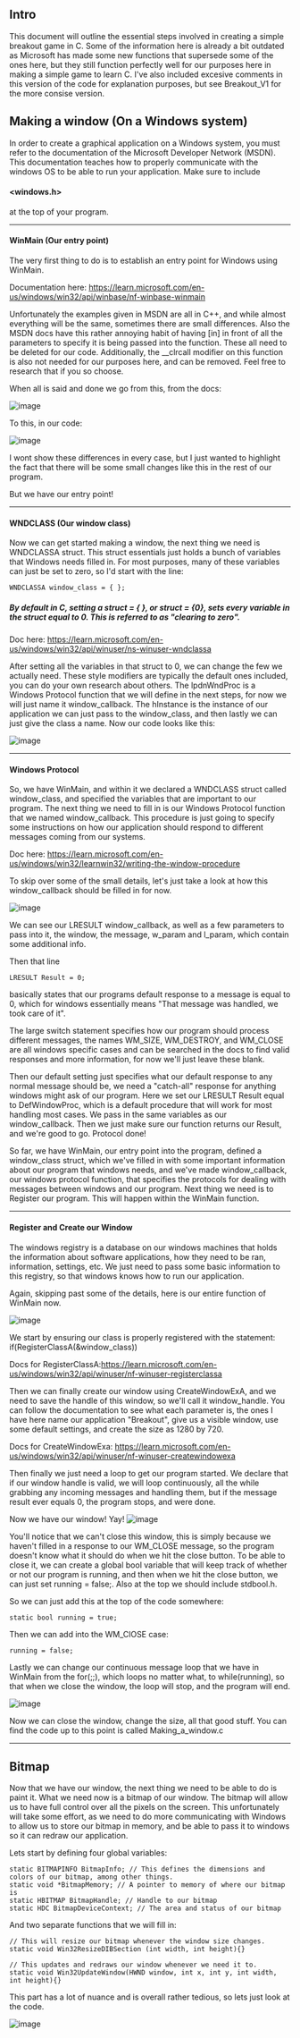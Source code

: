 ## Intro

This document will outline the essential steps involved in creating a simple breakout game in C. Some of the information here is already a bit outdated as Microsoft has made some new functions that supersede some of the ones here, but they still function perfectly well for our purposes here in making a simple game to learn C. I've also included excesive comments in this version of the code for explanation purposes, but see Breakout_V1 for the more consise version.

## Making a window (On a Windows system)

In order to create a graphical application on a Windows system, you must refer to the documentation of the Microsoft Developer Network (MSDN). This documentation teaches how to properly communicate with the windows OS to be able to run your application. Make sure to include 
#### <windows.h> 
at the top of your program.

***

#### WinMain (Our entry point)
The very first thing to do is to establish an entry point for Windows using WinMain.

Documentation here: https://learn.microsoft.com/en-us/windows/win32/api/winbase/nf-winbase-winmain

Unfortunately the examples given in MSDN are all in C++, and while almost everything will be the same, sometimes there are small differences. Also the MSDN docs have this rather annoying habit of having [in] in front of all the parameters to specify it is being passed into the function. These all need to be deleted for our code. Additionally, the \_\_clrcall modifier on this function is also not needed for our purposes here, and can be removed. Feel free to research that if you so choose.

When all is said and done we go from this, from the docs:

![image](https://user-images.githubusercontent.com/38634070/207461957-7914c33d-984c-4ee0-bbb1-9345d945f1cc.png)


To this, in our code:

![image](https://user-images.githubusercontent.com/38634070/207462140-7a9eb707-5329-430f-9462-683a702d1e36.png)

I wont show these differences in every case, but I just wanted to highlight the fact that there will be some small changes like this in the rest of our program.

But we have our entry point! 
***
#### WNDCLASS (Our window class)

Now we can get started making a window, the next thing we need is WNDCLASSA struct. This struct essentials just holds a bunch of variables that Windows needs filled in. For most purposes, many of these variables can just be set to zero, so I'd start with the line:

    WNDCLASSA window_class = { };

##### By default in C, setting a struct = { }, or struct = {0}, sets every variable in the struct equal to 0. This is referred to as "clearing to zero".


Doc here: https://learn.microsoft.com/en-us/windows/win32/api/winuser/ns-winuser-wndclassa

After setting all the variables in that struct to 0, we can change the few we actually need. These style modifiers are typically the default ones included, you can do your own research about others. The lpdnWndProc is a Windows Protocol function that we will define in the next steps, for now we will just name it window_callback. The hInstance is the instance of our application we can just pass to the window_class, and then lastly we can just give the class a name. Now our code looks like this: 

![image](https://user-images.githubusercontent.com/38634070/207518182-9d75e421-98c7-4f70-84da-763ba718f6f2.png)

***
#### Windows Protocol
So, we have WinMain, and within it we declared a WNDCLASS struct called window_class, and specified the variables that are important to our program. The next thing we need to fill in is our Windows Protocol function that we named window_callback. This procedure is just going to specify some instructions on how our application should respond to different messages coming from our systems. 

Doc here: https://learn.microsoft.com/en-us/windows/win32/learnwin32/writing-the-window-procedure

To skip over some of the small details, let's just take a look at how this window_callback should be filled in for now.

![image](https://user-images.githubusercontent.com/38634070/207523679-ccce9d8f-54ca-4153-b12c-138eea050e96.png)

We can see our LRESULT window_callback, as well as a few parameters to pass into it, the window, the message, w_param and l_param, which contain some additional info. 

Then that line 

    LRESULT Result = 0;

basically states that our programs default response to a message is equal to 0, which for windows essentially means "That message was handled, we took care of it".

The large switch statement specifies how our program should process different messages, the names WM_SIZE, WM_DESTROY, and WM_CLOSE are all windows specific cases and can be searched in the docs to find valid responses and more information, for now we'll just leave these blank.

Then our default setting just specifies what our default response to any normal message should be, we need a "catch-all" response for anything windows might ask of our program. Here we set our LRESULT Result equal to DefWindowProc, which is a default procedure that will work for most handling most cases. We pass in the same variables as our window_callback. Then we just make sure our function returns our Result, and we're good to go. Protocol done!

So far, we have WinMain, our entry point into the program, defined a window_class struct, which we've filled in with some important information about our program that windows needs, and we've made window_callback, our windows protocol function, that specifies the protocols for dealing with messages between windows and our program. Next thing we need is to Register our program. This will happen within the WinMain function.

***
#### Register and Create our Window
The windows registry is a database on our windows machines that holds the information about software applications, how they need to be ran, information, settings, etc. We just need to pass some basic information to this registry, so that windows knows how to run our application.

Again, skipping past some of the details, here is our entire function of WinMain now.

![image](https://user-images.githubusercontent.com/38634070/207528526-85a51b17-c035-477c-a565-b8e7cf695d26.png)

We start by ensuring our class is properly registered with the statement:
if(RegisterClassA(&window_class))

Docs for RegisterClassA:https://learn.microsoft.com/en-us/windows/win32/api/winuser/nf-winuser-registerclassa

Then we can finally create our window using CreateWindowExA, and we need to save the handle of this window, so we'll call it window_handle. You can follow the documentation to see what each parameter is, the ones I have here name our application "Breakout", give us a visible window, use some default settings, and create the size as 1280 by 720.

Docs for CreateWindowExa: https://learn.microsoft.com/en-us/windows/win32/api/winuser/nf-winuser-createwindowexa

Then finally we just need a loop to get our program started. We declare that if our window handle is valid, we will loop continuously, all the while grabbing any incoming messages and handling them, but if the message result ever equals 0, the program stops, and were done.

Now we have our window! Yay!
![image](https://user-images.githubusercontent.com/38634070/207694191-b56ea5e2-3209-4240-8fef-8a52c2cafe9a.png)

You'll notice that we can't close this window, this is simply because we haven't filled in a response to our WM_CLOSE message, so the program doesn't know what it should do when we hit the close button. To be able to close it, we can create a global bool variable that will keep track of whether or not our program is running, and then when we hit the close button, we can just set running = false;. Also at the top we should include stdbool.h.

So we can just add this at the top of the code somewhere:

    static bool running = true;

Then we can add into the WM_ClOSE case:

    running = false;

Lastly we can change our continuous message loop that we have in WinMain from the for(;;), which loops no matter what, to while(running), so that when we close the window, the loop will stop, and the program will end.

![image](https://user-images.githubusercontent.com/38634070/207989531-591afac3-51ea-4385-a4d6-824098fc264b.png)

Now we can close the window, change the size, all that good stuff. You can find the code up to this point is called Making_a_window.c

***
## Bitmap

Now that we have our window, the next thing we need to be able to do is paint it. What we need now is a bitmap of our window. The bitmap will allow us to have full control over all the pixels on the screen. This unfortunately will take some effort, as we need to do more communicating with Windows to allow us to store our bitmap in memory, and be able to pass it to windows so it can redraw our application.

Lets start by defining four global variables:

    static BITMAPINFO BitmapInfo; // This defines the dimensions and colors of our bitmap, among other things.
    static void *BitmapMemory; // A pointer to memory of where our bitmap is
    static HBITMAP BitmapHandle; // Handle to our bitmap
    static HDC BitmapDeviceContext; // The area and status of our bitmap

And two separate functions that we will fill in:

    // This will resize our bitmap whenever the window size changes.
    static void Win32ResizeDIBSection (int width, int height){}
    
    // This updates and redraws our window whenever we need it to.
    static void Win32UpdateWindow(HWND window, int x, int y, int width, int height){}
    
This part has a lot of nuance and is overall rather tedious, so lets just look at the code.
   
![image](https://user-images.githubusercontent.com/38634070/207993299-3d828e3e-4b31-495c-b972-4c2e0a45287f.png)

